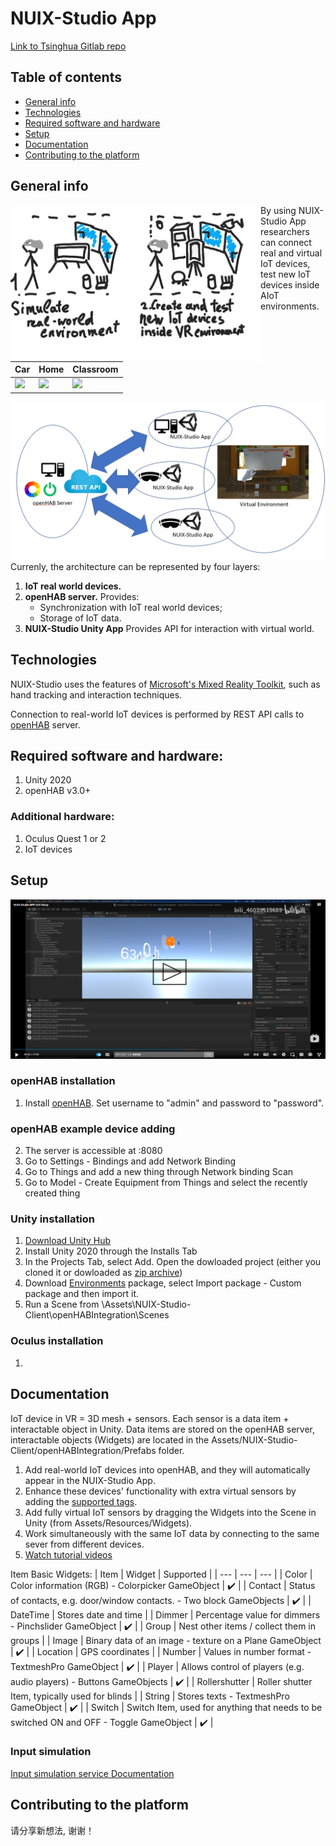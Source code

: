 # NUIX-Studio App

[Link to Tsinghua Gitlab repo](https://git.tsinghua.edu.cn/feij19/NUIX-Studio-APP)

## Table of contents
* [General info](#general-info)
* [Technologies](#technologies)
* [Required software and hardware](#required-software-and-hardware)
* [Setup](#setup)
* [Documentation](#documentation)
* [Contributing to the platform](#contributing-to-the-platform)

## General info

<img align="left" width="200" src="https://github.com/FedorIvachev/IoThingsLab-ReadmeFiles/blob/master/Readme/Files/20201030_173803.jpg">
<img align="left" width="200" src="https://github.com/FedorIvachev/IoThingsLab-ReadmeFiles/blob/master/Readme/Files/20201030_175023.jpg">

By using NUIX-Studio App researchers can connect real and virtual IoT devices, test new IoT devices inside AIoT environments.

|Car|Home|Classroom| 
| --- | --- | --- |
| ![](https://github.com/FedorIvachev/IoThingsLab-ReadmeFiles/blob/master/Readme/Files/v0.7/Car.gif)| ![](https://github.com/FedorIvachev/IoThingsLab-ReadmeFiles/blob/master/Readme/Files/v0.7/Home.gif) | ![](https://github.com/FedorIvachev/IoThingsLab-ReadmeFiles/blob/master/Readme/Files/v0.7/Class.gif) |

![](https://github.com/FedorIvachev/IoThingsLab-ReadmeFiles/blob/master/Readme/Files/v0.6/AppInstances.png)
Currenly, the architecture can be represented by four layers:
1. **IoT real world devices.**
2. **openHAB server.** Provides:
	* Synchronization with IoT real world devices;
	* Storage of IoT data.
3. **NUIX-Studio Unity App** Provides API for interaction with virtual world.

## Technologies
NUIX-Studio uses the features of [Microsoft's Mixed Reality Toolkit](https://github.com/microsoft/MixedRealityToolkit-Unity#feature-areas), such as hand tracking and interaction techniques. 

Connection to real-world IoT devices is performed by REST API calls to [openHAB](https://www.openhab.org/download/) server.

## Required software and hardware:
1. Unity 2020
2. openHAB v3.0+

### Additional hardware:
1. Oculus Quest 1 or 2
2. IoT devices

## Setup

[![Watch the videos](https://github.com/FedorIvachev/IoThingsLab-ReadmeFiles/blob/master/Readme/Files/v0.6/VideoPreview.png)](https://space.bilibili.com/698910893/channel/detail?cid=180284&ctype=0)

### openHAB installation

1. Install [openHAB](https://openhab.org/docs/installation/). Set username to "admin" and password to "password".
### openHAB example device adding
2. The server is accessible at <Your IP Address>:8080
3. Go to Settings - Bindings and add Network Binding
4. Go to Things and add a new thing through Network binding Scan
5. Go to Model - Create Equipment from Things and select the recently created thing

### Unity installation

1. [Download Unity Hub](https://unity3d.com/get-unity/download)
2. Install Unity 2020 through the Installs Tab
3. In the Projects Tab, select Add. Open the dowloaded project (either you cloned it or dowloaded as [zip archive](https://github.com/VRSimulator/NUIX-Studio-Client/archive/master.zip))
4. Download [Environments](https://github.com/VRSimulator/NUIX-Studio-APP/releases/download/v0.6/Environments.unitypackage) package, select Import package - Custom package and then import it.
5. Run a Scene from \Assets\NUIX-Studio-Client\openHABIntegration\Scenes

### Oculus installation

1. 

## Documentation

IoT device in VR = 3D mesh + sensors. Each sensor is a data item + interactable object in Unity. Data items are stored on the openHAB server, interactable objects (Widgets) are located in the Assets/NUIX-Studio-Client/openHABIntegration/Prefabs folder.

1. Add real-world IoT devices into openHAB, and they will automatically appear in the NUIX-Studio App. 
2. Enhance these devices' functionality with extra virtual sensors by adding the [supported tags]().
3. Add fully virtual IoT sensors by dragging the Widgets into the Scene in Unity (from Assets/Resources/Widgets).
4. Work simultaneously with the same IoT data by connecting to the same sever from different devices.
5. [Watch tutorial videos](https://space.bilibili.com/698910893/channel/detail?cid=180284)

Item Basic Widgets:
| Item | Widget | Supported | 
| --- | --- | --- |
| Color | Color information (RGB) - Colorpicker GameObject | :heavy_check_mark: |
| Contact | Status of contacts, e.g. door/window contacts. - Two block GameObjects | :heavy_check_mark: |
| DateTime | Stores date and time |
| Dimmer | Percentage value for dimmers - Pinchslider GameObject | :heavy_check_mark: |
| Group | Nest other items / collect them in groups |
| Image | Binary data of an image - texture on a Plane GameObject | :heavy_check_mark: |
| Location | GPS coordinates |
| Number | Values in number format - TextmeshPro GameObject | :heavy_check_mark: |
| Player | Allows control of players (e.g. audio players) - Buttons GameObjects | :heavy_check_mark: |
| Rollershutter | Roller shutter Item, typically used for blinds |
| String | Stores texts - TextmeshPro GameObject | :heavy_check_mark: |
| Switch | Switch Item, used for anything that needs to be switched ON and OFF - Toggle GameObject | :heavy_check_mark: |


### Input simulation
[Input simulation service Documentation](https://microsoft.github.io/MixedRealityToolkit-Unity/Documentation/InputSimulation/InputSimulationService.html)


## Contributing to the platform
请分享新想法, 谢谢！
